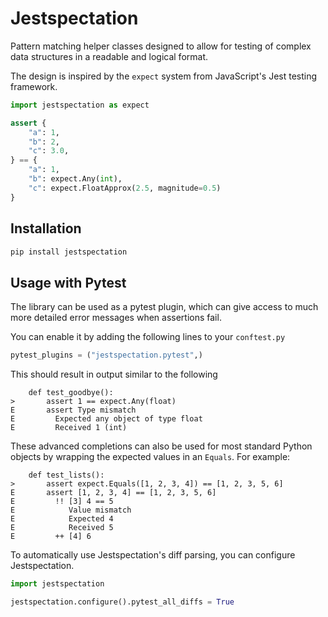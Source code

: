 # Jestspectation

Pattern matching helper classes designed to allow for testing of complex data
structures in a readable and logical format.

The design is inspired by the `expect` system from JavaScript's Jest testing
framework.

```py
import jestspectation as expect

assert {
    "a": 1,
    "b": 2,
    "c": 3.0,
} == {
    "a": 1,
    "b": expect.Any(int),
    "c": expect.FloatApprox(2.5, magnitude=0.5)
}
```

## Installation

```sh
pip install jestspectation
```

## Usage with Pytest

The library can be used as a pytest plugin, which can give access to much more
detailed error messages when assertions fail.

You can enable it by adding the following lines to your `conftest.py`

```py
pytest_plugins = ("jestspectation.pytest",)
```

This should result in output similar to the following

```
    def test_goodbye():
>       assert 1 == expect.Any(float)
E       assert Type mismatch
E         Expected any object of type float
E         Received 1 (int)
```

These advanced completions can also be used for most standard Python objects
by wrapping the expected values in an `Equals`. For example:

```
    def test_lists():
>       assert expect.Equals([1, 2, 3, 4]) == [1, 2, 3, 5, 6]
E       assert [1, 2, 3, 4] == [1, 2, 3, 5, 6]
E         !! [3] 4 == 5
E            Value mismatch
E            Expected 4
E            Received 5
E         ++ [4] 6
```

To automatically use Jestspectation's diff parsing, you can configure
Jestspectation.

```py
import jestspectation

jestspectation.configure().pytest_all_diffs = True
```
